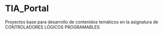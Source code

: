 # TIA_Portal
Proyectos base para desarrollo de contenidos temáticos en la asignatura de CONTROLADORES LÓGICOS PROGRAMABLES

